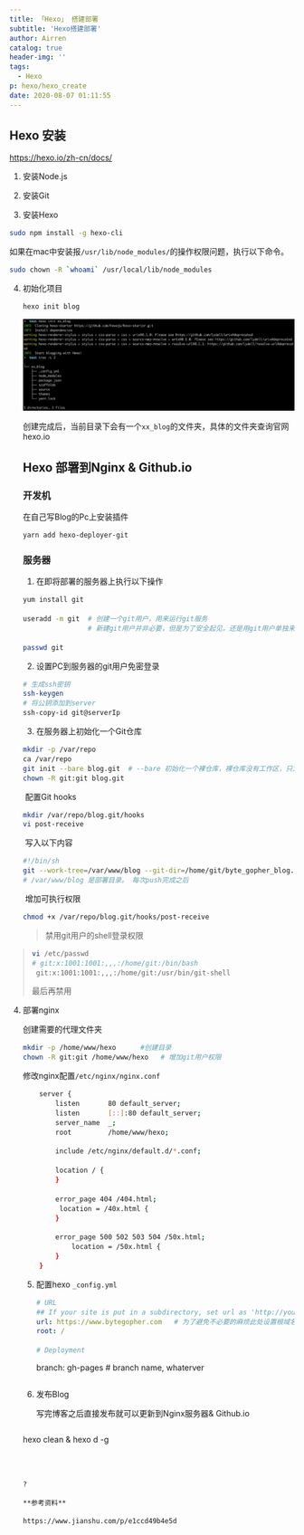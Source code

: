 ```yaml
---
title: 「Hexo」 搭建部署
subtitle: 'Hexo搭建部署'
author: Airren
catalog: true
header-img: ''
tags:
  - Hexo
p: hexo/hexo_create
date: 2020-08-07 01:11:55
---
```




## Hexo 安装

https://hexo.io/zh-cn/docs/

1. 安装Node.js

2. 安装Git

3. 安装Hexo

  ```sh
  sudo npm install -g hexo-cli
  ```

  如果在mac中安装报`/usr/lib/node_modules/`的操作权限问题，执行以下命令。

  ```sh
  sudo chown -R `whoami` /usr/local/lib/node_modules
  ```

4. 初始化项目

   ```sh
   hexo init blog
   ```

   ![image-20200807012444173](hexo_create/image-20200807012444173.png)

   创建完成后，当前目录下会有一个`xx_blog`的文件夹，具体的文件夹查询官网hexo.io

   

   ## Hexo 部署到Nginx & Github.io

   ### 开发机

   在自己写Blog的Pc上安装插件

   ```sh
   yarn add hexo-deployer-git
   ```

   

   ### 服务器

   1. 在即将部署的服务器上执行以下操作

   ```sh
   yum install git 
   
   useradd -m git  # 创建一个git用户，用来运行git服务
                   # 新建git用户并非必要，但是为了安全起见，还是用git用户单独来运行git服务
   
   passwd git
   
   ```

   2. 设置PC到服务器的git用户免密登录
    ```sh
    # 生成ssh密钥
    ssh-keygen
    # 将公钥添加到server
    ssh-copy-id git@serverIp
    ```

   3. 在服务器上初始化一个Git仓库

   ```sh
   mkdir -p /var/repo
   ca /var/repo
   git init --bare blog.git  # --bare 初始化一个裸仓库，裸仓库没有工作区，只为共享而存在
   chown -R git:git blog.git
   ```

   ​	配置Git hooks

   ```sh
   mkdir /var/repo/blog.git/hooks
   vi post-receive
   ```

   ​	写入以下内容

   ```sh
   #!/bin/sh
   git --work-tree=/var/www/blog --git-dir=/home/git/byte_gopher_blog.git checkout -f
   # /var/www/blog 是部署目录。 每次push完成之后 
   ```

   ​	增加可执行权限

   ```sh
   chmod +x /var/repo/blog.git/hooks/post-receive
   ```
   > 禁用git用户的shell登录权限
>
   > ```sh
> vi /etc/passwd
   > # git:x:1001:1001:,,,:/home/git:/bin/bash
>  git:x:1001:1001:,,,:/home/git:/usr/bin/git-shell
   > ```
   >
   > 最后再禁用

4. 部署nginx
  
   创建需要的代理文件夹
   
      ```sh
      mkdir -p /home/www/hexo      #创建目录
      chown -R git:git /home/www/hexo   # 增加git用户权限
      ```
   
      修改nginx配置`/etc/nginx/nginx.conf`
   
      ```sh
          server {
              listen       80 default_server;
              listen       [::]:80 default_server;
              server_name  _;
              root         /home/www/hexo;
      
              include /etc/nginx/default.d/*.conf;
      
              location / {
              }
      
              error_page 404 /404.html;
               location = /40x.html {
              }
   
              error_page 500 502 503 504 /50x.html;
                  location = /50x.html {
              }
          }
      ```
   
   5. 配置hexo `_config.yml`
   
      ```yaml
      # URL
      ## If your site is put in a subdirectory, set url as 'http://yoursite.com/child' and root as '/child/'
      url: https://www.bytegopher.com   # 为了避免不必要的麻烦此处设置根域名 & 根目录
      root: /
      
      # Deployment
      ```
   
   
        branch: gh-pages  # branch name, whaterver
   
      ```
   
   6. 发布Blog

      写完博客之后直接发布就可以更新到Nginx服务器& Github.io

      ```
   hexo clean & hexo d -g
      ```
   
      
   
   ?
   
   **参考资料**
   
   https://www.jianshu.com/p/e1ccd49b4e5d
      ```